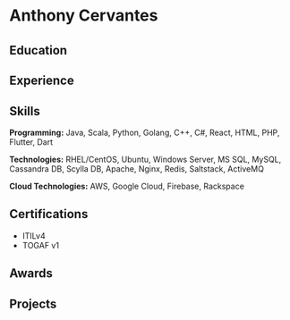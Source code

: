 <!--
**anthony-cervantes/anthony-cervantes** is a ✨ _special_ ✨ repository because its `README.md` (this file) appears on your GitHub profile.

Here are some ideas to get you started:

- 🔭 I’m currently working on ...
- 🌱 I’m currently learning ...
- 👯 I’m looking to collaborate on ...
- 🤔 I’m looking for help with ...
- 💬 Ask me about ...
- 📫 How to reach me: ...
- 😄 Pronouns: ...
- ⚡ Fun fact: ...
-->

Anthony Cervantes
======

####
######

Education
---------

Experience
---------

Skills
------
**Programming:** Java, Scala, Python, Golang, C++, C#, React, HTML, PHP, Flutter, Dart

**Technologies:** RHEL/CentOS, Ubuntu, Windows Server, MS SQL, MySQL, Cassandra DB, Scylla DB, Apache, Nginx, Redis, Saltstack, ActiveMQ

**Cloud Technologies:** AWS, Google Cloud, Firebase, Rackspace

Certifications
------
* ITILv4
* TOGAF v1

Awards
------

Projects
--------